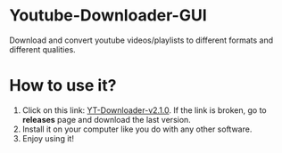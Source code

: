 # Youtube-Downloader-GUI
Download and convert youtube videos/playlists to different formats and different qualities.

# How to use it?
1. Click on this link: [YT-Downloader-v2.1.0](https://github.com/xylish7/Youtube-Downloader-GUI/releases/download/v2.1.0/yt-downloader-setup-2.1.0.exe). If the link is broken, go to **releases** page and download the last version.
2. Install it on your computer like you do with any other software.
3. Enjoy using it!

